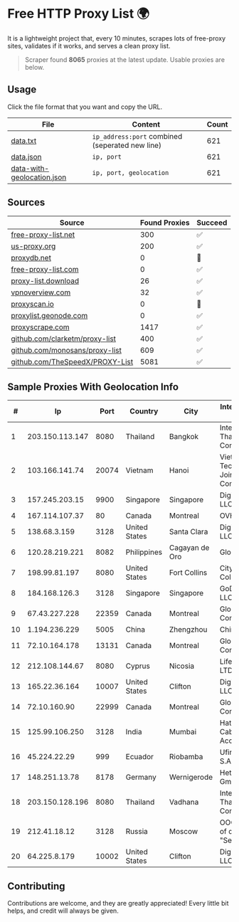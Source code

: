 
# Free HTTP Proxy List 🌍

It is a lightweight project that, every 10 minutes, scrapes lots of free-proxy sites, validates if it works, and serves a clean proxy list.


> Scraper found **8065** proxies at the latest update. Usable proxies are below.

## Usage

Click the file format that you want and copy the URL.


|File|Content|Count|
|----|-------|-----|
|[data.txt](https://raw.githubusercontent.com/themiralay/Proxy-List-World/master/data.txt)|`ip_address:port` combined (seperated new line)|621|
|[data.json](https://raw.githubusercontent.com/themiralay/Proxy-List-World/master/data.json)|`ip, port`|621|
|[data-with-geolocation.json](https://raw.githubusercontent.com/themiralay/Proxy-List-World/master/data-with-geolocation.json)|`ip, port, geolocation`|621|

## Sources

|Source|Found Proxies|Succeed|
|------|-------------|-------|
|[free-proxy-list.net](https://free-proxy-list.net)|300|✅|
|[us-proxy.org](https://www.us-proxy.org)|200|✅|
|[proxydb.net](http://proxydb.net)|0|🚫|
|[free-proxy-list.com](https://free-proxy-list.com/?page=&port=&type%5B%5D=http&type%5B%5D=https&up_time=0&search=Search)|0|✅|
|[proxy-list.download](https://www.proxy-list.download/HTTP)|26|✅|
|[vpnoverview.com](https://vpnoverview.com/privacy/anonymous-browsing/free-proxy-servers)|32|✅|
|[proxyscan.io](https://www.proxyscan.io)|0|🚫|
|[proxylist.geonode.com](https://proxylist.geonode.com/api/proxy-list?limit=300&page=1&sort_by=lastChecked&sort_type=desc&protocols=http,https)|0|✅|
|[proxyscrape.com](https://api.proxyscrape.com/v2/?request=displayproxies&protocol=http&timeout=10000&country=all&ssl=all&anonymity=all)|1417|✅|
|[github.com/clarketm/proxy-list](https://raw.githubusercontent.com/clarketm/proxy-list/master/proxy-list-raw.txt)|400|✅|
|[github.com/monosans/proxy-list](https://raw.githubusercontent.com/monosans/proxy-list/main/proxies/http.txt)|609|✅|
|[github.com/TheSpeedX/PROXY-List](https://raw.githubusercontent.com/TheSpeedX/PROXY-List/master/http.txt)|5081|✅|


## Sample Proxies With Geolocation Info

|#|Ip|Port|Country|City|Internet Service Provider|
|-|--|----|-------|----|-------------------------|
|1|203.150.113.147|8080|Thailand|Bangkok|Internet Thailand Company Ltd.|
|2|103.166.141.74|20074|Vietnam|Hanoi|Viet NAM Cloud Technology Joint Stock Company|
|3|157.245.203.15|9900|Singapore|Singapore|DigitalOcean, LLC|
|4|167.114.107.37|80|Canada|Montreal|OVH SAS|
|5|138.68.3.159|3128|United States|Santa Clara|DigitalOcean, LLC|
|6|120.28.219.221|8082|Philippines|Cagayan de Oro|Globe Telecom|
|7|198.99.81.197|8080|United States|Fort Collins|City of Fort Collins|
|8|184.168.126.3|3128|Singapore|Singapore|GoDaddy.com, LLC|
|9|67.43.227.228|22359|Canada|Montreal|GloboTech Communications|
|10|1.194.236.229|5005|China|Zhengzhou|China Telecom|
|11|72.10.164.178|13131|Canada|Montreal|GloboTech Communications|
|12|212.108.144.67|8080|Cyprus|Nicosia|Lifecell Digital LTD|
|13|165.22.36.164|10007|United States|Clifton|DigitalOcean, LLC|
|14|72.10.160.90|22999|Canada|Montreal|GloboTech Communications|
|15|125.99.106.250|3128|India|Mumbai|Hathway IP over Cable Internet Access|
|16|45.224.22.29|999|Ecuador|Riobamba|Ufinet Panama S.A.|
|17|148.251.13.78|8178|Germany|Wernigerode|Hetzner Online GmbH|
|18|203.150.128.196|8080|Thailand|Vadhana|Internet Thailand Company Ltd|
|19|212.41.18.12|3128|Russia|Moscow|OOO "Network of data-centers "Selectel"|
|20|64.225.8.179|10002|United States|Clifton|DigitalOcean, LLC|



## Contributing

Contributions are welcome, and they are greatly appreciated! Every
little bit helps, and credit will always be given.

